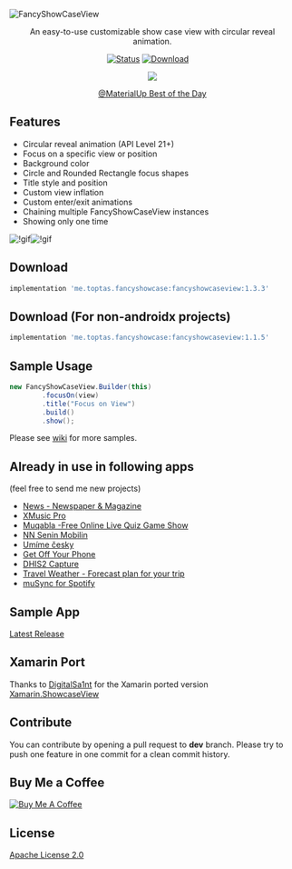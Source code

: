 ![FancyShowCaseView](https://user-images.githubusercontent.com/1595227/56747421-9aafc580-6786-11e9-9344-e3216f7aa660.png)
<p align="center">An easy-to-use customizable show case view with circular reveal animation.</p>

<p align="center">
        <a href="https://travis-ci.org/faruktoptas/FancyShowCaseView"><img src="https://travis-ci.org/faruktoptas/FancyShowCaseView.svg?branch=master" alt="Status"/></a>
        <a href="https://bintray.com/faruktoptas/fancyshowcaseview/fancyshowcaseview"><img src="https://api.bintray.com/packages/faruktoptas/fancyshowcaseview/fancyshowcaseview/images/download.svg" alt="Download"/></a>
        <a href="https://www.codacy.com/manual/faruktoptas/FancyShowCaseView?utm_source=github.com&amp;utm_medium=referral&amp;utm_content=faruktoptas/FancyShowCaseView&amp;utm_campaign=Badge_Grade"><img src="https://app.codacy.com/project/badge/Grade/47050961b2d947d3a58292f50d74e110" alt=""/></a>
        <a href="https://android-arsenal.com/details/1/5440"><img src="https://img.shields.io/badge/Android%20Arsenal-FancyShowCaseView-brightgreen.svg?style=flat" alt=""/></a>
        <a href="https://android-arsenal.com/api?level=10"><img src="https://img.shields.io/badge/API-14%2B-blue.svg?style=flat" alt=""/></a>
        <a href="https://gitter.im/faruktoptas/FancyShowCaseView?utm_source=badge&utm_medium=badge&utm_campaign=pr-badge&utm_content=badge"><img src="https://badges.gitter.im/faruktoptas/FancyShowCaseView.svg" alt=""/></a>
</p>

<p align="center">
        <img src="https://cloud.githubusercontent.com/assets/1595227/24761426/f80dbc64-1af3-11e7-9c99-bca3dd836a8e.png"/>
</p>
<p align="center">
        <a href="https://material.uplabs.com/posts/fancyshowcaseview">@MaterialUp Best of the Day</a>
</p>

## Features
*   Circular reveal animation (API Level 21+)
*   Focus on a specific view or position
*   Background color
*   Circle and Rounded Rectangle focus shapes
*   Title style and position 
*   Custom view inflation
*   Custom enter/exit animations
*   Chaining multiple FancyShowCaseView instances
*   Showing only one time

![!gif](https://cloud.githubusercontent.com/assets/1595227/24331187/ad143b80-1237-11e7-919c-36111c1ce559.gif)![!gif](https://cloud.githubusercontent.com/assets/1595227/24331189/afec8d9e-1237-11e7-986d-0ab7c44db7c7.gif)

## Download
```gradle
implementation 'me.toptas.fancyshowcase:fancyshowcaseview:1.3.3'
```

## Download (For non-androidx projects)
```gradle
implementation 'me.toptas.fancyshowcase:fancyshowcaseview:1.1.5'
```

## Sample Usage
```java
new FancyShowCaseView.Builder(this)
        .focusOn(view)
        .title("Focus on View")
        .build()
        .show();
```

Please see [wiki](https://github.com/faruktoptas/FancyShowCaseView/wiki) for more samples.  

## Already in use in following apps
(feel free to send me new projects)

*   [News - Newspaper & Magazine](https://play.google.com/store/apps/details?id=com.moblino.countrynews)
*   [XMusic Pro](https://play.google.com/store/apps/details?id=com.riseapps.xmusic)
*   [Muqabla -Free Online Live Quiz Game Show](https://play.google.com/store/apps/details?id=com.es.triv)
*   [NN Senin Mobilin](https://play.google.com/store/apps/details?id=com.eteration.ing.mobile.android)
*   [Umíme česky](https://play.google.com/store/apps/details?id=cz.muni.fi.umimecesky)
*   [Get Off Your Phone](https://play.google.com/store/apps/details?id=com.nephi.getoffyourphone)
*   [DHIS2 Capture](https://play.google.com/store/apps/details?id=com.dhis2)
*   [Travel Weather - Forecast plan for your trip](https://play.google.com/store/apps/details?id=pozzo.apps.travelweather)
*   [muSync for Spotify](https://play.google.com/store/apps/details?id=com.kloczl.musync.android)

## Sample App
 [Latest Release](https://github.com/faruktoptas/FancyShowCaseView/releases)

## Xamarin Port
Thanks to [DigitalSa1nt](https://github.com/DigitalSa1nt) for the Xamarin ported version [Xamarin.ShowcaseView](https://github.com/DigitalSa1nt/Xamarin.ShowcaseView)

## Contribute
You can contribute by opening a pull request to **dev** branch.
Please try to push one feature in one commit for a clean commit history.

## Buy Me a Coffee

<a href="https://www.buymeacoffee.com/faruktoptas" target="_blank"><img src="https://www.buymeacoffee.com/assets/img/custom_images/orange_img.png" alt="Buy Me A Coffee" style="height: auto !important;width: auto !important;" ></a>

## License
[Apache License 2.0](https://github.com/faruktoptas/FancyShowCaseView/blob/master/LICENSE)
